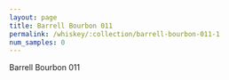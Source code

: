 ```yaml
---
layout: page
title: Barrell Bourbon 011
permalink: /whiskey/:collection/barrell-bourbon-011-1
num_samples: 0
---
```


Barrell Bourbon 011
